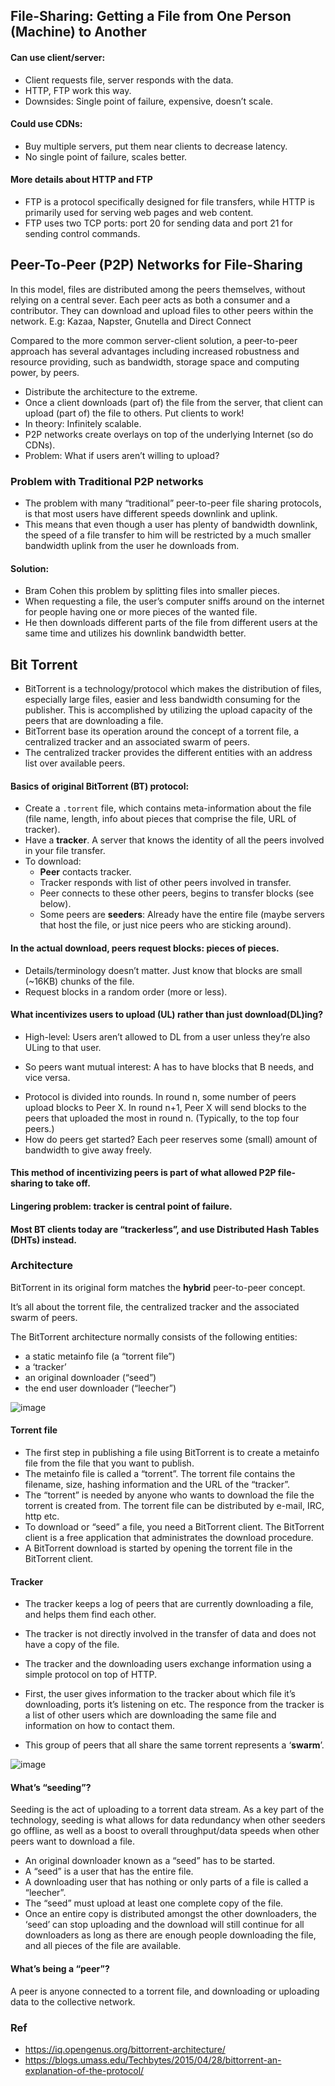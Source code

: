 ## File-Sharing: Getting a File from One Person (Machine) to Another
#### Can use client/server:
* Client requests file, server responds with the data.
* HTTP, FTP work this way.
* Downsides: Single point of failure, expensive, doesn’t scale.
#### Could use CDNs:
* Buy multiple servers, put them near clients to decrease latency.
* No single point of failure, scales better.

#### More details about HTTP and FTP
- FTP is a protocol specifically designed for file transfers, while HTTP is primarily used for serving web pages and web content.
- FTP uses two TCP ports: port 20 for sending data and port 21 for sending control commands.


## Peer-To-Peer (P2P) Networks for File-Sharing

In this model, files are distributed among the peers themselves, without relying on a central sever. 
Each peer acts as both a consumer and a contributor. They can download and upload files to other peers within the network. 
E.g: Kazaa, Napster, Gnutella and Direct Connect

Compared to the more common server-client solution, a peer-to-peer approach has
several advantages including increased robustness and resource providing, such as bandwidth,
storage space and computing power, by peers.

* Distribute the architecture to the extreme.
* Once a client downloads (part of) the file from the server, that client can upload (part of) the file to others. Put clients to work!
* In theory: Infinitely scalable.
* P2P networks create overlays on top of the underlying Internet (so do CDNs).
* Problem: What if users aren’t willing to upload?

### Problem with Traditional P2P networks

* The problem with many “traditional” peer-to-peer file sharing protocols, is that most users have different speeds downlink and uplink.
* This means that even though a user has plenty of bandwidth downlink, the speed of a file transfer to him will be
restricted by a much smaller bandwidth uplink from the user he downloads from.
#### Solution:
* Bram Cohen this problem by splitting files into smaller pieces.
* When requesting a file, the user’s computer sniffs around on the internet for people having one or more pieces of the wanted file.
* He then downloads different parts of the file from different users at the same time and utilizes his downlink
bandwidth better.

## Bit Torrent

* BitTorrent is a technology/protocol which makes the distribution of files, especially large
files, easier and less bandwidth consuming for the publisher. This is accomplished by utilizing the upload capacity of the peers that are downloading a file. 
* BitTorrent base its operation around the concept of a torrent file, a centralized tracker and an associated
swarm of peers. 
* The centralized tracker provides the different entities with an address list
over available peers.

#### Basics of original BitTorrent (BT) protocol:
* Create a `.torrent` file, which contains meta-information about the file (file name, length, info about pieces that comprise the file, URL of tracker).
* Have a **tracker**. A server that knows the identity of all the peers involved in your file transfer.
* To download:
  - **Peer** contacts tracker.
  - Tracker responds with list of other peers involved in transfer.
  - Peer connects to these other peers, begins to transfer blocks (see below).
  - Some peers are **seeders**: Already have the entire file (maybe servers that host the file, or just nice peers who are sticking around).

#### In the actual download, peers request blocks: pieces of pieces.
* Details/terminology doesn’t matter. Just know that blocks are small (~16KB) chunks of the file.
* Request blocks in a random order (more or less).

#### What incentivizes users to upload (UL) rather than just download(DL)ing?
* High-level: Users aren’t allowed to DL from a user unless they’re also ULing to that user.
 - So peers want mutual interest: A has to have blocks that B needs, and vice versa.
* Protocol is divided into rounds. In round n, some number of peers upload blocks to Peer X. In round n+1, Peer X will send blocks to the peers that uploaded the most in round n. (Typically, to the top four peers.)
* How do peers get started?  Each peer reserves some (small) amount of bandwidth to give away freely.

#### This method of incentivizing peers is part of what allowed P2P file-sharing to take off.
#### Lingering problem: tracker is central point of failure.
#### Most BT clients today are “trackerless”, and use Distributed Hash Tables (DHTs) instead.


### Architecture

BitTorrent in its original
form matches the **hybrid** peer-to-peer concept. 

It’s all about the torrent file, the centralized tracker
and the associated swarm of peers.

The BitTorrent architecture normally consists of the following entities:
- a static metainfo file (a “torrent file”)
- a ‘tracker’
- an original downloader (“seed”)
- the end user downloader (“leecher”)

![image](https://github.com/remidinishanth/distributed_systems/assets/19663316/4074576e-e92c-4ab2-86ac-dd8890670044)

#### Torrent file

* The first step in publishing a file using BitTorrent is to
create a metainfo file from the file that you want to
publish. 
* The metainfo file is called a “torrent”. The
torrent file contains the filename, size, hashing
information and the URL of the “tracker”.
* The “torrent” is needed by anyone who wants to download the file the
torrent is created from. The torrent file can be distributed
by e-mail, IRC, http etc.
* To download or “seed” a file, you need a
BitTorrent client. The BitTorrent client is a free
application that administrates the download procedure.
* A BitTorrent download is
started by opening the torrent file in the BitTorrent client.

#### Tracker

* The tracker keeps a log of peers that are currently
downloading a file, and helps them find each other.
* The tracker is not directly involved in the transfer of data and
does not have a copy of the file.
* The tracker and the downloading users exchange information
using a simple protocol on top of HTTP.

* First, the user gives information to the tracker about
which file it’s downloading, ports it’s listening on etc. The responce from the tracker is a list
of other users which are downloading the same file and information on how to contact them.

* This group of peers that all share the same torrent represents a ‘**swarm**’. 

![image](https://github.com/remidinishanth/distributed_systems/assets/19663316/9801d540-5f0c-4904-b712-ab0d4a21c019)

#### What’s “seeding”?

Seeding is the act of uploading to a torrent data stream. As a key part of the technology, seeding is what allows for data redundancy when other seeders go offline, as well as a boost to overall throughput/data speeds when other peers want to download a file.

* An original downloader known as a “seed” has to be started.
* A “seed” is a user that has the entire file.
* A downloading user that has nothing or only parts of a file is called a “leecher”.
* The “seed” must upload at least one complete copy of the file.
* Once an entire copy is distributed amongst the other downloaders, the ‘seed’ can stop uploading and the download
will still continue for all downloaders as long as there are enough people downloading the
file, and all pieces of the file are available.

#### What’s being a “peer”?
A peer is anyone connected to a torrent file, and downloading or uploading data to the collective network.

### Ref
* https://iq.opengenus.org/bittorrent-architecture/
* https://blogs.umass.edu/Techbytes/2015/04/28/bittorrent-an-explanation-of-the-protocol/
